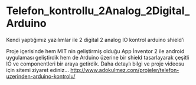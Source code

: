 # Telefon_kontrollu_2Analog_2Digital_Arduino
Kendi yaptığımız yazılımlar ile 2 digital 2 analog IO kontrol arduino shield'i

Proje içerisinde hem MIT nin geliştirmiş olduğu App İnventor 2 ile android uygulaması geliştirdik hem de
Arduino üzerine bir shield tasarlayarak çeşitli IO ve componentleri bir araya getirdik. 
Daha detaylı bilgi ve proje videosu için sitemi ziyaret ediniz...
http://www.adokulmez.com/projeler/telefon-uzerinden-arduino-kontrolu/
